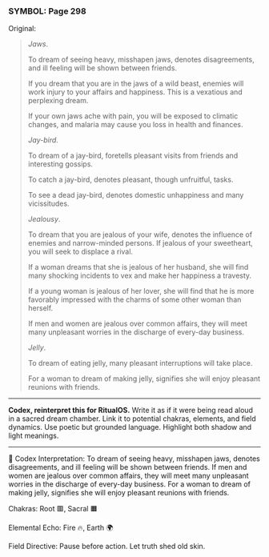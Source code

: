### SYMBOL: Page 298

Original:
> _Jaws_.
> 
> 
> To dream of seeing heavy, misshapen jaws, denotes disagreements,
> and ill feeling will be shown between friends.
> 
> 
> If you dream that you are in the jaws of a wild beast,
> enemies will work injury to your affairs and happiness.
> This is a vexatious and perplexing dream.
> 
> 
> If your own jaws ache with pain, you will be exposed to climatic changes,
> and malaria may cause you loss in health and finances.
> 
> 
> _Jay-bird_.
> 
> 
> To dream of a jay-bird, foretells pleasant visits from friends
> and interesting gossips.
> 
> 
> To catch a jay-bird, denotes pleasant, though unfruitful, tasks.
> 
> 
> To see a dead jay-bird, denotes domestic unhappiness and many vicissitudes.
> 
> 
> _Jealousy_.
> 
> 
> To dream that you are jealous of your wife, denotes the influence
> of enemies and narrow-minded persons. If jealous of your sweetheart,
> you will seek to displace a rival.
> 
> 
> If a woman dreams that she is jealous of her husband, she will find
> many shocking incidents to vex and make her happiness a travesty.
> 
> 
> If a young woman is jealous of her lover, she will find that he is more
> favorably impressed with the charms of some other woman than herself.
> 
> 
> If men and women are jealous over common affairs, they will meet
> many unpleasant worries in the discharge of every-day business.
> 
> 
> _Jelly_.
> 
> 
> To dream of eating jelly, many pleasant interruptions will take place.
> 
> 
> For a woman to dream of making jelly, signifies she will enjoy pleasant
> reunions with friends.

---

**Codex, reinterpret this for RitualOS.**
Write it as if it were being read aloud in a sacred dream chamber.
Link it to potential chakras, elements, and field dynamics.
Use poetic but grounded language.
Highlight both shadow and light meanings.

---

🔁 Codex Interpretation:
To dream of seeing heavy, misshapen jaws, denotes disagreements, and ill feeling will be shown between friends. If men and women are jealous over common affairs, they will meet many unpleasant worries in the discharge of every-day business. For a woman to dream of making jelly, signifies she will enjoy pleasant reunions with friends.

Chakras: Root 🟥, Sacral 🟧

Elemental Echo: Fire 🔥, Earth 🌍

Field Directive: Pause before action. Let truth shed old skin.
